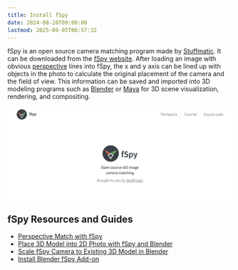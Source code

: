 ```yaml
---
title: Install fSpy
date: 2024-08-28T09:00:00
lastmod: 2025-09-05T06:57:32
---
```


fSpy is an open source camera matching program made by [Stuffmatic](https://stuffmatic.com/). It can be downloaded from the [fSpy website](https://fspy.io/). After loading an image with obvious [perspective](../art-faq/perspective.md) lines into fSpy, the x and y axis can be lined up with objects in the photo to calculate the original placement of the camera and the field of view. This information can be saved and imported into 3D modeling programs such as [Blender](./blender/blender.md) or [Maya](../3d-modeling/maya/maya.md) for 3D scene visualization, rendering, and compositing.

[![fSpy website](./attachments/2024-08-28-fspy-website.png)](https://fspy.io/)

## fSpy Resources and Guides

- [Perspective Match with fSpy](./photo-perspective-matching-with-fspy.md)
- [Place 3D Model into 2D Photo with fSpy and Blender](./blender/place-3d-model-in-2d-photo-blender-fspy.md)
- [Scale fSpy Camera to Existing 3D Model in Blender](./blender/scale-fspy-camera-to-existing-3d-model-in-blender.md)
- [Install Blender fSpy Add-on](./blender/install-fspy-blender-add-on.md)
